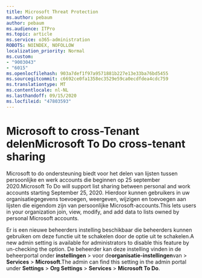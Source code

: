 ```yaml
---
title: Microsoft Threat Protection
ms.author: pebaum
author: pebaum
ms.audience: ITPro
ms.topic: article
ms.service: o365-administration
ROBOTS: NOINDEX, NOFOLLOW
localization_priority: Normal
ms.custom:
- "9003043"
- "6015"
ms.openlocfilehash: 903a7def1f97a9571881b227e13e33ba76bd5455
ms.sourcegitcommit: c6692ce0fa1358ec3529e59ca0ecdfdea4cdc759
ms.translationtype: MT
ms.contentlocale: nl-NL
ms.lasthandoff: 09/15/2020
ms.locfileid: "47803593"
---
```

# <a name="microsoft-to-do-cross-tenant-sharing"></a><span data-ttu-id="11582-102">Microsoft to cross-Tenant delen</span><span class="sxs-lookup"><span data-stu-id="11582-102">Microsoft To Do cross-tenant sharing</span></span>

<span data-ttu-id="11582-103">Microsoft to do ondersteuning biedt voor het delen van lijsten tussen persoonlijke en werk accounts die beginnen op 25 september 2020.</span><span class="sxs-lookup"><span data-stu-id="11582-103">Microsoft To Do will support list sharing between personal and work accounts starting September 25, 2020.</span></span> <span data-ttu-id="11582-104">Hierdoor kunnen gebruikers in uw organisatiegegevens toevoegen, weergeven, wijzigen en toevoegen aan lijsten die eigendom zijn van persoonlijke Microsoft-accounts.</span><span class="sxs-lookup"><span data-stu-id="11582-104">This lets users in your organization join, view, modify, and add data to lists owned by personal Microsoft accounts.</span></span>

<span data-ttu-id="11582-105">Er is een nieuwe beheerders instelling beschikbaar die beheerders kunnen gebruiken om deze functie uit te schakelen door de optie uit te schakelen.</span><span class="sxs-lookup"><span data-stu-id="11582-105">A new admin setting is available for administrators to disable this feature by un-checking the option.</span></span>
<span data-ttu-id="11582-106">De beheerder kan deze instelling vinden in de beheerportal onder **instellingen**  >  voor de**organisatie-instellingen**van  >  **Services**  >  **Microsoft**.</span><span class="sxs-lookup"><span data-stu-id="11582-106">The admin can find this setting in the admin portal under **Settings** > **Org Settings** > **Services** > **Microsoft To Do**.</span></span>
